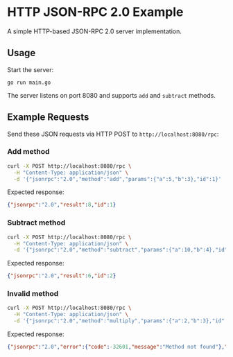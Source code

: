 # HTTP JSON-RPC 2.0 Example

A simple HTTP-based JSON-RPC 2.0 server implementation.

## Usage

Start the server:

```shell
go run main.go
```

The server listens on port 8080 and supports `add` and `subtract` methods.

## Example Requests

Send these JSON requests via HTTP POST to `http://localhost:8080/rpc`:

### Add method

```bash
curl -X POST http://localhost:8080/rpc \
  -H "Content-Type: application/json" \
  -d '{"jsonrpc":"2.0","method":"add","params":{"a":5,"b":3},"id":1}'
```

Expected response:

```json
{"jsonrpc":"2.0","result":8,"id":1}
```

### Subtract method

```bash
curl -X POST http://localhost:8080/rpc \
  -H "Content-Type: application/json" \
  -d '{"jsonrpc":"2.0","method":"subtract","params":{"a":10,"b":4},"id":2}'
```

Expected response:

```json
{"jsonrpc":"2.0","result":6,"id":2}
```

### Invalid method

```bash
curl -X POST http://localhost:8080/rpc \
  -H "Content-Type: application/json" \
  -d '{"jsonrpc":"2.0","method":"multiply","params":{"a":2,"b":3},"id":3}'
```

Expected response:

```json
{"jsonrpc":"2.0","error":{"code":-32601,"message":"Method not found"},"id":3}
```
